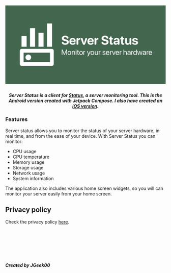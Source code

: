 <h1 align="center">
  <img src="readme_assets/banner.png"  alt="banner"/>
</h1>
<h5 align="center">
  Server Status is a client for <a href="https://github.com/dani3l0/Status">Status</a>, a server monitoring tool. This is the Android version created with Jetpack Compose. I also have created an <a href="https://github.com/JGeek00/server-status">iOS version</a>.
</h5>

### Features
Server status allows you to monitor the status of your server hardware, in real time, and from the ease of your device. With Server Status you can monitor:
- CPU usage
- CPU temperature
- Memory usage
- Storage usage
- Network usage
- System information

The application also includes various home screen widgets, so you will can monitor your server easily from your home screen.

## Privacy policy
Check the privacy policy [here](https://pastebin.com/raw/n3gFhvWc).

<br>
<br>
<br>
<br>
<br>

##### Created by JGeek00